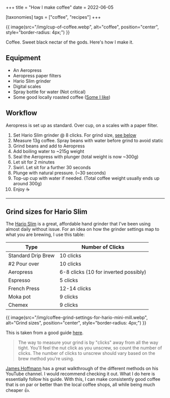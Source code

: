 +++
title = "How I make coffee"
date = 2022-06-05

[taxonomies]
tags = ["coffee", "recipes"]
+++

{{ image(src="/img/cup-of-coffee.webp", alt="coffee",
         position="center", style="border-radius: 4px;") }}

Coffee. Sweet black nectar of the gods. Here's how I make it.

## Equipment

- An Aeropress
- Aeropress paper filters
- Hario Slim grinder
- Digital scales
- Spray bottle for water (Not critical)
- Some good locally roasted coffee ([Some I like](/wishlist/#coffee-))

## Workflow

Aeropress is set up as standard. Over cup, on a scales with a paper filter.

1. Set Hario Slim grinder @ 8 clicks. For grind size, [see below](#grind-sizes-for-hario-slim)
2. Measure 13g coffee. Spray beans with water before grind to avoid static
3. Grind beans and add to Aeropress
4. Add boiling water to ~215g weight
5. Seal the Aeropress with plunger (total weight is now ~300g)
6. Let sit for 2 minutes
7. Swirl. Let sit for a further 30 seconds
8. Plunge with natural pressure. (~30 seconds)
9. Top-up cup with water if needed. (Total coffee weight usually ends up around 300g)
10. Enjoy ☕

---

## Grind sizes for Hario Slim

The [Hario Slim](https://www.hario.co.uk/products/hario-mini-mill-slim-hand-coffee-grinder) is a great, affordable hand grinder that I’ve been using almost daily without issue. For an idea on how the grinder settings map to what you are brewing, I use this table:

| Type               | Number of Clicks                      |
| ------------------ | ------------------------------------- |
| Standard Drip Brew | 10 clicks                             |
| #2 Pour over       | 10 clicks                             |
| Aeropress          | 6-8 clicks (10 for inverted possibly) |
| Espresso           | 5 clicks                              |
| French Press       | 12-14 clicks                          |
| Moka pot           | 9 clicks                              |
| Chemex             | 9 clicks                              |

{{ image(src="/img/coffee-grind-settings-for-hario-mini-mill.webp", alt="Grind sizes",
         position="center", style="border-radius: 4px;") }}

This is taken from a good guide [here](https://howchoo.com/coffee/how-to-adjust-your-hario-mini-mill-coffee-grinder).

> The way to measure your grind is by "clicks" away from all the way tight. You'll feel the nut click as you unscrew, so count the number of clicks. The number of clicks to unscrew should vary based on the brew method you're using.

[James Hoffmann](https://www.youtube.com/channel/UCMb0O2CdPBNi-QqPk5T3gsQ) has a great walkthrough of the different methods on his YouTube channel. I would recommend checking it out. What I do here is essentially follow his guide. With this, I can make consistently good coffee that is on par or better than the local coffee shops, all while being much cheaper 👍.
